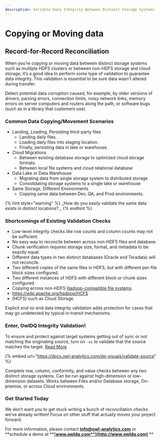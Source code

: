 ```yaml
---
description: Validate Data Integrity Between Distinct Storage Systems
---
```

# Copying or Moving data

## Record-for-Record Reconciliation

When you’re copying or moving data between distinct storage systems such as multiple HDFS clusters or between non-HDFS storage and cloud storage, it’s a good idea to perform some type of validation to guarantee data integrity. This validation is essential to be sure data wasn’t altered during transfer.

Detect potential data corruption caused, for example, by older versions of drivers, parsing errors, connection limits, noisy network links, memory errors on server computers and routers along the path, or software bugs (such as in a library that customers use).

### Common Data Copying/Movement Scenarios 

* Landing, Loading, Persisting third-party files
  * Landing daily files. 
  * Loading daily files into staging location. 
  * Finally, persisting data in lake or warehouse.
* Cloud Migrations  
  * Between existing database storage to optimized cloud storage formats.
  * Between local file systems and cloud relational database 
* Data Lake or Data Warehouse
  * Migrating data from single storage system to distributed storage
  * Consolidating storage systems to a single lake or warehouse
* Same Storage, Different Environments 
  * Copying same data between Dev, QA, and Prod environments.

{% hint style="warning" %}
_How do you easily validate the same data exists in distinct locations? _
{% endhint %}

### Shortcomings of Existing Validation Checks

* Low-level integrity checks like row counts and column counts may not be sufficient.
* No easy way to reconcile between across non-HDFS files and database.
* Chunk verification requires storage size, format, and metadata to be exactly equal.
* Different data types in two distinct databases (Oracle and Teradata) will not reconcile.
* Two different copies of the same files in HDFS, but with different per-file block sizes configured.
* Two different instances of HDFS with different block or chunk sizes configured.
* Copying across non-HDFS [Hadoop-compatible file systems](https://wiki.apache.org/hadoop/HCFS)
* https://wiki.apache.org/hadoop/HCFS
* (HCFS) such as Cloud Storage.

Explicit end-to-end data integrity validation adds protection for cases that may go undetected by typical in-transit mechanisms. 

### Enter, OwlDQ Integrity Validation!

To ensure and protect against target systems getting out of sync or not matching the originating source, turn on `-vs` to validate that the source matches the target. [Read More](https://docs.owl-analytics.com/dq-visuals/validate-source)

{% embed url="https://docs.owl-analytics.com/dq-visuals/validate-source" %}

Complete row, column, conformity, and value checks between any two distinct storage systems. Can be run against high-dimension or low-dimension datasets. Works between Files and/or Database storage, On-premise, or across Cloud environments. 

### **Get Started Today**

We don’t want you to get stuck writing a bunch of reconciliation checks we’ve already written!  Focus on other stuff that actually moves your project forward.

For more information, please contact **info@owl-analytics.com** or **schedule a demo at **[**www.owldq.com**](http://www.owldq.com)** **















